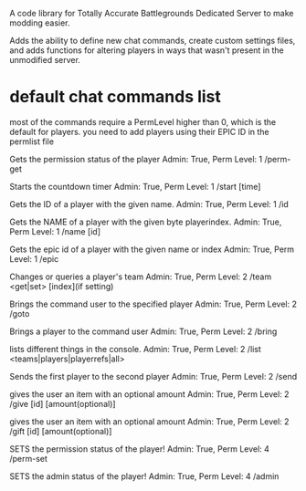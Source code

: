 A code library for Totally Accurate Battlegrounds Dedicated Server to make modding easier. 

Adds the ability to define new chat commands, create custom settings files, and adds functions for altering players in ways that wasn't present in the unmodified server.

<h1>default chat commands list</h1>
most of the commands require a PermLevel higher than 0, which is the default for players. you need to add players using their EPIC ID in the permlist file


Gets the permission status of the player
Admin: True, Perm Level: 1
/perm-get <player>

Starts the countdown timer
Admin: True, Perm Level: 1
/start [time]

Gets the ID of a player with the given name.
Admin: True, Perm Level: 1
/id <name>

Gets the NAME of a player with the given byte playerindex.
Admin: True, Perm Level: 1
/name [id]

Gets the epic id of a player with the given name or index
Admin: True, Perm Level: 1
/epic <name>

Changes or queries a player's team
Admin: True, Perm Level: 2
/team <get|set> <player> [index](if setting)

Brings the command user to the specified player
Admin: True, Perm Level: 2
/goto <player>

Brings a player to the command user
Admin: True, Perm Level: 2
/bring <player>

lists different things in the console.
Admin: True, Perm Level: 2
/list <teams|players|playerrefs|all>

Sends the first player to the second player
Admin: True, Perm Level: 2
/send <player> <player>

gives the user an item with an optional amount
Admin: True, Perm Level: 2
/give [id] [amount(optional)]

gives the user an item with an optional amount
Admin: True, Perm Level: 2
/gift <player> [id] [amount(optional)]

SETS the permission status of the player!
Admin: True, Perm Level: 4
/perm-set <player>

SETS the admin status of the player!
Admin: True, Perm Level: 4
/admin <player>
